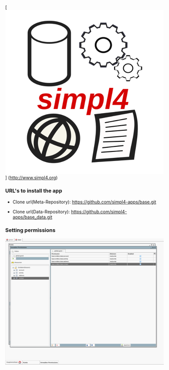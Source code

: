 
[![alt text](/web/images/logo212121.png?raw=true "Logo")] (http://www.simpl4.org)


### URL's to install the app

* Clone url(Meta-Repository): 
https://github.com/simpl4-apps/base.git

* Clone url(Data-Repository): 
https://github.com/simpl4-apps/base_data.git


### Setting permissions 

![alt text](/web/images/permissions.png?raw=true "Setting permissions")
